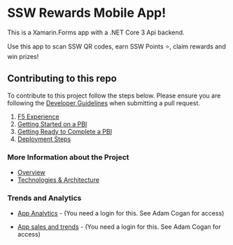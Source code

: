 # SSW Rewards Mobile App!

This is a Xamarin.Forms app with a .NET Core 3 Api backend.

Use this app to scan SSW QR codes, earn SSW Points ⭐, claim rewards and win prizes!

## Contributing to this repo

To contribute to this project follow the steps below.
Please ensure you are following the [Developer Guidelines](https://github.com/SSWConsulting/SSW.Consulting/blob/master/Docs/Developer_Guidelines.MD) when submitting a pull request.

1. [F5 Experience](_docs/Instructions-Compile.md)
2. [Getting Started on a PBI](_docs/Definition-of-Ready.md)
3. [Getting Ready to Complete a PBI](_docs/Definition-of-Done.md)
4. [Deployment Steps](_docs/Instructions-Deployment.md)

### More Information about the Project

- [Overview](_docs/Business.md)
- [Technologies & Architecture](_docs/Technologies-and-Architecture.md)

### Trends and Analytics

- [App Analytics](https://analytics.itunes.apple.com/#/overview?app=1482994853&interval=r&datesel=d7&pmeasure=units&smeasure=units&tmeasure=units) - (You need a login for this. See Adam Cogan for access)

- [App sales and trends](https://reportingitc2.apple.com/insights?pageid=8) - (You need a login for this. See Adam Cogan for access)
